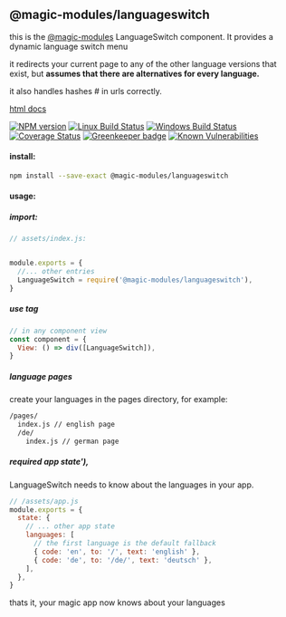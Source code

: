 ## @magic-modules/languageswitch
this is the [@magic-modules](https://github.com/magic-modules/)
LanguageSwitch component. It provides a dynamic language switch menu

it redirects your current page to any of the other language versions that exist,
but **assumes that there are alternatives for every language.**

it also handles hashes # in urls correctly.

[html docs](https://magic-modules.github.io/languageswitch/)

[![NPM version][npm-image]][npm-url]
[![Linux Build Status][travis-image]][travis-url]
[![Windows Build Status][appveyor-image]][appveyor-url]
[![Coverage Status][coveralls-image]][coveralls-url]
[![Greenkeeper badge][greenkeeper-image]][greenkeeper-url]
[![Known Vulnerabilities][snyk-image]][snyk-url]

[npm-image]: https://img.shields.io/npm/v/@magic-modules/languageswitch.svg
[npm-url]: https://www.npmjs.com/package/@magic-modules/languageswitch
[travis-image]: https://api.travis-ci.org/magic-modules/languageswitch.svg?branch=master
[travis-url]: https://travis-ci.org/magic-modules/languageswitch
[appveyor-image]: https://img.shields.io/appveyor/ci/jaeh/languageswitch/master.svg
[appveyor-url]: https://ci.appveyor.com/project/jaeh/core/branch/master
[coveralls-image]: https://coveralls.io/repos/github/magic-modules/languageswitch/badge.svg
[coveralls-url]: https://coveralls.io/github/magic-modules/languageswitch
[greenkeeper-image]: https://badges.greenkeeper.io/magic-modules/languageswitch.svg
[greenkeeper-url]: https://badges.greenkeeper.io/magic-modules/languageswitch.svg
[snyk-image]: https://snyk.io/test/github/magic-modules/languageswitch/badge.svg
[snyk-url]: https://snyk.io/test/github/magic-modules/languageswitch

#### install:
```bash
npm install --save-exact @magic-modules/languageswitch
```

#### usage:

##### import:
```javascript
// assets/index.js:


module.exports = {
  //... other entries
  LanguageSwitch = require('@magic-modules/languageswitch'),
}
```

##### use tag
```javascript
// in any component view
const component = {
  View: () => div([LanguageSwitch]),
}
```

##### language pages
create your languages in the pages directory, for example:

```bash
/pages/
  index.js // english page
  /de/
    index.js // german page
```

##### required app state'),
LanguageSwitch needs to know about the languages in your app.
```javascript
// /assets/app.js
module.exports = {
  state: {
    // ... other app state
    languages: [
      // the first language is the default fallback
      { code: 'en', to: '/', text: 'english' },
      { code: 'de', to: '/de/', text: 'deutsch' },
    ],
  },
}
```

thats it, your magic app now knows about your languages
